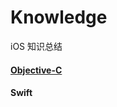 # Knowledge
iOS 知识总结

#### [Objective-C](https://github.com/HJDev/Knowledge/blob/master/Objective-C.md)

#### Swift

